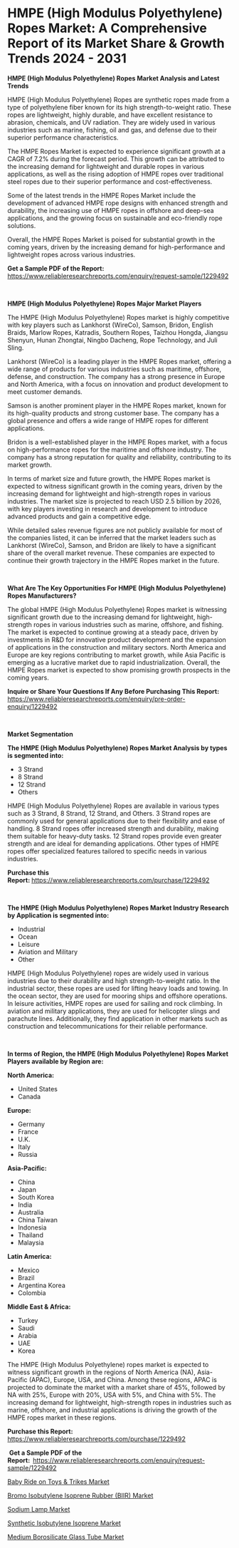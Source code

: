 <p><h1>HMPE (High Modulus Polyethylene) Ropes Market: A Comprehensive Report of its Market Share & Growth Trends 2024 - 2031</h1></p><p><strong>HMPE (High Modulus Polyethylene) Ropes Market Analysis and Latest Trends</strong></p>
<p><p>HMPE (High Modulus Polyethylene) Ropes are synthetic ropes made from a type of polyethylene fiber known for its high strength-to-weight ratio. These ropes are lightweight, highly durable, and have excellent resistance to abrasion, chemicals, and UV radiation. They are widely used in various industries such as marine, fishing, oil and gas, and defense due to their superior performance characteristics.</p><p>The HMPE Ropes Market is expected to experience significant growth at a CAGR of 7.2% during the forecast period. This growth can be attributed to the increasing demand for lightweight and durable ropes in various applications, as well as the rising adoption of HMPE ropes over traditional steel ropes due to their superior performance and cost-effectiveness.</p><p>Some of the latest trends in the HMPE Ropes Market include the development of advanced HMPE rope designs with enhanced strength and durability, the increasing use of HMPE ropes in offshore and deep-sea applications, and the growing focus on sustainable and eco-friendly rope solutions.</p><p>Overall, the HMPE Ropes Market is poised for substantial growth in the coming years, driven by the increasing demand for high-performance and lightweight ropes across various industries.</p></p>
<p><strong>Get a Sample PDF of the Report:&nbsp;</strong> <a href="https://www.reliableresearchreports.com/enquiry/request-sample/1229492">https://www.reliableresearchreports.com/enquiry/request-sample/1229492</a></p>
<p>&nbsp;</p>
<p><strong>HMPE (High Modulus Polyethylene) Ropes Major Market Players</strong></p>
<p><p>The HMPE (High Modulus Polyethylene) Ropes market is highly competitive with key players such as Lankhorst (WireCo), Samson, Bridon, English Braids, Marlow Ropes, Katradis, Southern Ropes, Taizhou Hongda, Jiangsu Shenyun, Hunan Zhongtai, Ningbo Dacheng, Rope Technology, and Juli Sling. </p><p>Lankhorst (WireCo) is a leading player in the HMPE Ropes market, offering a wide range of products for various industries such as maritime, offshore, defense, and construction. The company has a strong presence in Europe and North America, with a focus on innovation and product development to meet customer demands.</p><p>Samson is another prominent player in the HMPE Ropes market, known for its high-quality products and strong customer base. The company has a global presence and offers a wide range of HMPE ropes for different applications.</p><p>Bridon is a well-established player in the HMPE Ropes market, with a focus on high-performance ropes for the maritime and offshore industry. The company has a strong reputation for quality and reliability, contributing to its market growth.</p><p>In terms of market size and future growth, the HMPE Ropes market is expected to witness significant growth in the coming years, driven by the increasing demand for lightweight and high-strength ropes in various industries. The market size is projected to reach USD 2.5 billion by 2026, with key players investing in research and development to introduce advanced products and gain a competitive edge.</p><p>While detailed sales revenue figures are not publicly available for most of the companies listed, it can be inferred that the market leaders such as Lankhorst (WireCo), Samson, and Bridon are likely to have a significant share of the overall market revenue. These companies are expected to continue their growth trajectory in the HMPE Ropes market in the future.</p></p>
<p>&nbsp;</p>
<p><strong>What Are The Key Opportunities For HMPE (High Modulus Polyethylene) Ropes Manufacturers?</strong></p>
<p><p>The global HMPE (High Modulus Polyethylene) Ropes market is witnessing significant growth due to the increasing demand for lightweight, high-strength ropes in various industries such as marine, offshore, and fishing. The market is expected to continue growing at a steady pace, driven by investments in R&D for innovative product development and the expansion of applications in the construction and military sectors. North America and Europe are key regions contributing to market growth, while Asia Pacific is emerging as a lucrative market due to rapid industrialization. Overall, the HMPE Ropes market is expected to show promising growth prospects in the coming years.</p></p>
<p><strong>Inquire or Share Your Questions If Any Before Purchasing This Report:</strong> <a href="https://www.reliableresearchreports.com/enquiry/pre-order-enquiry/1229492">https://www.reliableresearchreports.com/enquiry/pre-order-enquiry/1229492</a></p>
<p>&nbsp;</p>
<p><strong>Market Segmentation</strong></p>
<p><strong>The HMPE (High Modulus Polyethylene) Ropes Market Analysis by types is segmented into:</strong></p>
<p><ul><li>3 Strand</li><li>8 Strand</li><li>12 Strand</li><li>Others</li></ul></p>
<p><p>HMPE (High Modulus Polyethylene) Ropes are available in various types such as 3 Strand, 8 Strand, 12 Strand, and Others. 3 Strand ropes are commonly used for general applications due to their flexibility and ease of handling. 8 Strand ropes offer increased strength and durability, making them suitable for heavy-duty tasks. 12 Strand ropes provide even greater strength and are ideal for demanding applications. Other types of HMPE ropes offer specialized features tailored to specific needs in various industries.</p></p>
<p><strong>Purchase this Report:&nbsp;</strong><a href="https://www.reliableresearchreports.com/purchase/1229492">https://www.reliableresearchreports.com/purchase/1229492</a></p>
<p>&nbsp;</p>
<p><strong>The HMPE (High Modulus Polyethylene) Ropes Market Industry Research by Application is segmented into:</strong></p>
<p><ul><li>Industrial</li><li>Ocean</li><li>Leisure</li><li>Aviation and Military</li><li>Other</li></ul></p>
<p><p>HMPE (High Modulus Polyethylene) ropes are widely used in various industries due to their durability and high strength-to-weight ratio. In the industrial sector, these ropes are used for lifting heavy loads and towing. In the ocean sector, they are used for mooring ships and offshore operations. In leisure activities, HMPE ropes are used for sailing and rock climbing. In aviation and military applications, they are used for helicopter slings and parachute lines. Additionally, they find application in other markets such as construction and telecommunications for their reliable performance.</p></p>
<p>&nbsp;</p>
<p><strong>In terms of Region, the HMPE (High Modulus Polyethylene) Ropes Market Players available by Region are:</strong></p>
<p>
    <p> <strong> North America: </strong>
        <ul>
            <li>United States</li>
            <li>Canada</li>
        </ul>
        </p> 
    <p> <strong> Europe: </strong>
        <ul>
            <li>Germany</li>
            <li>France</li>
            <li>U.K.</li>
            <li>Italy</li>
            <li>Russia</li>
        </ul>
        </p> 
    <p> <strong> Asia-Pacific: </strong>
        <ul>
            <li>China</li>
            <li>Japan</li>
            <li>South Korea</li>
            <li>India</li>
            <li>Australia</li>
            <li>China Taiwan</li>
            <li>Indonesia</li>
            <li>Thailand</li>
            <li>Malaysia</li>
        </ul>
        </p> 
    <p> <strong> Latin America: </strong>
        <ul>
            <li>Mexico</li>
            <li>Brazil</li>
            <li>Argentina Korea</li>
            <li>Colombia</li>
        </ul>
        </p> 
    <p> <strong> Middle East & Africa: </strong>
        <ul>
            <li>Turkey</li>
            <li>Saudi</li>
            <li>Arabia</li>
            <li>UAE</li>
            <li>Korea</li>
        </ul>
    </p>
    </p>
<p><p>The HMPE (High Modulus Polyethylene) ropes market is expected to witness significant growth in the regions of North America (NA), Asia-Pacific (APAC), Europe, USA, and China. Among these regions, APAC is projected to dominate the market with a market share of 45%, followed by NA with 25%, Europe with 20%, USA with 5%, and China with 5%. The increasing demand for lightweight, high-strength ropes in industries such as marine, offshore, and industrial applications is driving the growth of the HMPE ropes market in these regions.</p></p>
<p><strong>Purchase this Report: </strong><a href="https://www.reliableresearchreports.com/purchase/1229492">https://www.reliableresearchreports.com/purchase/1229492</a></p>
<p>&nbsp;<strong>Get a Sample PDF of the Report:&nbsp;&nbsp;</strong><a href="https://www.reliableresearchreports.com/enquiry/request-sample/1229492">https://www.reliableresearchreports.com/enquiry/request-sample/1229492</a></p>
<p><strong></strong></p>
<p><p><a href="https://medium.com/@bartonhintz/baby-ride-on-toys-amp-trikes-market-report-reveals-the-latest-trends-and-growth-opportunities-of-80309d7e678b">Baby Ride on Toys & Trikes Market</a></p><p><a href="https://medium.com/@vallieemard78/bromo-isobutylene-isoprene-rubber-biir-market-size-cagr-trends-2024-2030-72d673f987ef">Bromo Isobutylene Isoprene Rubber (BIIR) Market</a></p><p><a href="https://medium.com/@leeullrich2023/sodium-lamp-market-size-cagr-trends-2024-2030-2977d40e01c0">Sodium Lamp Market</a></p><p><a href="https://medium.com/@vallieemard78/synthetic-isobutylene-isoprene-market-furnishes-information-on-market-share-market-trends-and-f0d2c09cc95c">Synthetic Isobutylene Isoprene Market</a></p><p><a href="https://medium.com/@elzaziemann1943/medium-borosilicate-glass-tube-market-research-report-its-history-and-forecast-2024-to-2031-b91d6421c2b5">Medium Borosilicate Glass Tube Market</a></p></p>